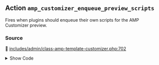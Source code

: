 ## Action `amp_customizer_enqueue_preview_scripts`


Fires when plugins should enqueue their own scripts for the AMP Customizer preview.

### Source

:link: [includes/admin/class-amp-template-customizer.php:702](../../includes/admin/class-amp-template-customizer.php#L702)

<details>
<summary>Show Code</summary>

```php
do_action( 'amp_customizer_enqueue_preview_scripts', $this->wp_customize );
```

</details>
